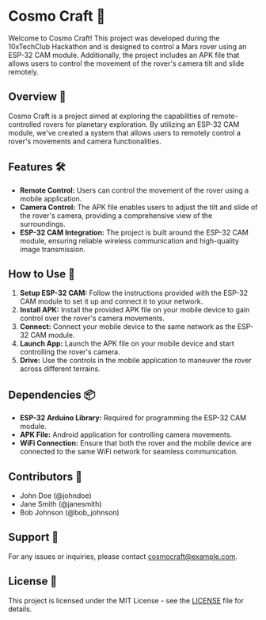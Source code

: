 
<body>
    <h1>Cosmo Craft 🚀</h1>
    <p>Welcome to Cosmo Craft! This project was developed during the 10xTechClub Hackathon and is designed to control a Mars rover using an ESP-32 CAM module. Additionally, the project includes an APK file that allows users to control the movement of the rover's camera tilt and slide remotely.
    </p>

<h2>Overview 🌌</h2>
<p>Cosmo Craft is a project aimed at exploring the capabilities of remote-controlled rovers for planetary exploration. By utilizing an ESP-32 CAM module, we've created a system that allows users to remotely control a rover's movements and camera functionalities.</p>

 <h2>Features 🛠️</h2>
<ul>
        <li><strong>Remote Control:</strong> Users can control the movement of the rover using a mobile application.</li>
        <li><strong>Camera Control:</strong> The APK file enables users to adjust the tilt and slide of the rover's camera, providing a comprehensive view of the surroundings.</li>
        <li><strong>ESP-32 CAM Integration:</strong> The project is built around the ESP-32 CAM module, ensuring reliable wireless communication and high-quality image transmission.</li>
    </ul>

 <h2>How to Use 📲</h2>
    <ol>
        <li><strong>Setup ESP-32 CAM:</strong> Follow the instructions provided with the ESP-32 CAM module to set it up and connect it to your network.</li>
        <li><strong>Install APK:</strong> Install the provided APK file on your mobile device to gain control over the rover's camera movements.</li>
        <li><strong>Connect:</strong> Connect your mobile device to the same network as the ESP-32 CAM module.</li>
        <li><strong>Launch App:</strong> Launch the APK file on your mobile device and start controlling the rover's camera.</li>
        <li><strong>Drive:</strong> Use the controls in the mobile application to maneuver the rover across different terrains.</li>
    </ol>

  <h2>Dependencies 📦</h2>
    <ul>
        <li><strong>ESP-32 Arduino Library:</strong> Required for programming the ESP-32 CAM module.</li>
        <li><strong>APK File:</strong> Android application for controlling camera movements.</li>
        <li><strong>WiFi Connection:</strong> Ensure that both the rover and the mobile device are connected to the same WiFi network for seamless communication.</li>
    </ul>

  <h2>Contributors 👥</h2>
    <ul>
        <li>John Doe (@johndoe)</li>
        <li>Jane Smith (@janesmith)</li>
        <li>Bob Johnson (@bob_johnson)</li>
    </ul>

 <h2>Support 📧</h2>
    <p>For any issues or inquiries, please contact <a href="mailto:cosmocraft@example.com">cosmocraft@example.com</a>.</p>
    <h2>License 📜</h2>
    <p>This project is licensed under the MIT License - see the <a href="LICENSE">LICENSE</a> file for details.</p>
</body>
</html>
